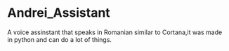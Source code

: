 # Andrei_Assistant
A voice assinstant that speaks in Romanian similar to Cortana,it was made in python and can do a lot of things.
